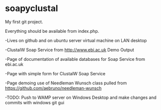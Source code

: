 soapyclustal
============

My first git project. 

Everything should be available from index.php.

-Lives on github and on ubuntu server virtual machine on LAN desktop

-ClustalW Soap Service from http://www.ebi.ac.uk Demo Output

-Page of documentation of available databases for Soap Service from ebi.ac.uk

-Page with simple form for ClustalW Soap Service

-Page demoing use of Needleman Wunsch class pulled from https://github.com/aebruno/needleman-wunsch

-TODO: Push to WAMP server on Windows Desktop and make changes and commits with windows git gui


